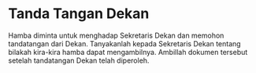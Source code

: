 # Tanda Tangan Dekan

Hamba diminta untuk menghadap Sekretaris Dekan dan memohon tandatangan dari Dekan. Tanyakanlah kepada Sekretaris Dekan tentang bilakah kira-kira hamba dapat mengambilnya. Ambillah dokumen tersebut setelah tandatangan Dekan telah diperoleh.
